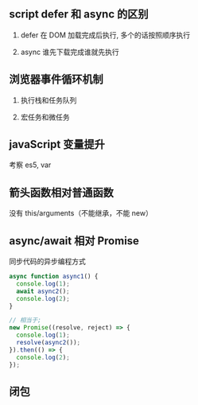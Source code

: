 ## script defer 和 async 的区别

1. defer 在 DOM 加载完成后执行, 多个的话按照顺序执行

2. async 谁先下载完成谁就先执行

## 浏览器事件循环机制

1. 执行栈和任务队列

2. 宏任务和微任务

## javaScript 变量提升

考察 es5, var

## 箭头函数相对普通函数

没有 this/arguments（不能继承，不能 new）

## async/await 相对 Promise

同步代码的异步编程方式

```js
async function async1() {
  console.log(1);
  await async2();
  console.log(2);
}

// 相当于;
new Promise((resolve, reject) => {
  console.log(1);
  resolve(async2());
}).then(() => {
  console.log(2);
});
```


## 闭包


